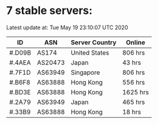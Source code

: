 # 7 stable servers:

Latest update at: Tue May 19 23:10:07 UTC 2020

| ID | ASN | Server Country | Online |
| -- | --- | -------------- | ------ |
| #.D09B | AS174 | United States | 806 hrs |
| #.4AEA | AS20473 | Japan | 43 hrs |
| #.7F1D | AS63949 | Singapore | 806 hrs |
| #.B6F8 | AS63888 | Hong Kong | 556 hrs |
| #.BD3E | AS63888 | Hong Kong | 1625 hrs |
| #.2A79 | AS63949 | Japan | 465 hrs |
| #.33B9 | AS63888 | Hong Kong | 18 hrs |

